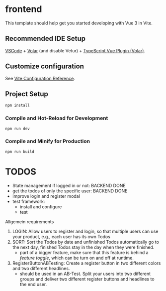 # frontend

This template should help get you started developing with Vue 3 in Vite.

## Recommended IDE Setup

[VSCode](https://code.visualstudio.com/) + [Volar](https://marketplace.visualstudio.com/items?itemName=Vue.volar) (and disable Vetur) + [TypeScript Vue Plugin (Volar)](https://marketplace.visualstudio.com/items?itemName=Vue.vscode-typescript-vue-plugin).

## Customize configuration

See [Vite Configuration Reference](https://vitejs.dev/config/).

## Project Setup

```sh
npm install
```

### Compile and Hot-Reload for Development

```sh
npm run dev
```

### Compile and Minify for Production

```sh
npm run build
```



# TODOS
- State management if logged in or not: BACKEND DONE
- get the todos of only the specific user: BACKEND DONE
- improve login and register modal
- test framework:
    - install and configure
    - test

Allgemein requirements
1. LOGIN: Allow users to register and login, so that multiple users can use your
product, e.g., each user has its own Todos
2. SORT: Sort the Todos by date and unfinished Todos automatically go to the
next day, finished Todos stay in the day when they were finished.
    - part of a bigger feature, make sure that this feature is behind a *feature toggle*, which can be turn on and off at runtime.
3. RegisterButtonABTesting: Create a register button in two different colors and two different
headlines.
    - should be used in an AB-Test. Split your users into two
different groups and deliver two different register buttons and headlines to
the end user.